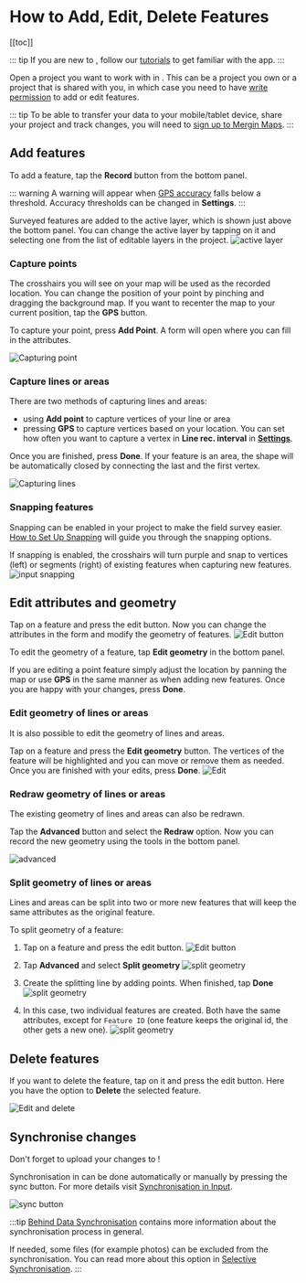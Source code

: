 # How to Add, Edit, Delete Features

[[toc]]

::: tip
If you are new to <MobileAppName />, follow our [tutorials](../tutorials/capturing-first-data/) to get familiar with the app.
:::

Open a project you want to work with in <MobileAppName />. This can be a project you own or a project that is shared with you, in which case you need to have [write permission](../manage/permissions/#project-permissions) to add or edit features.

::: tip
To be able to transfer your data to your mobile/tablet device, share your project and track changes, you will need to [sign up to Mergin Maps](../setup/sign-up-to-mergin-maps/).
:::

## Add features
To add a feature, tap the **Record** button from the bottom panel. 

::: warning
A warning will appear when [GPS accuracy](./gps_accuracy/) falls below a threshold. Accuracy thresholds can be changed in **Settings**.
:::

Surveyed features are added to the active layer, which is shown just above the bottom panel. You can change the active layer by tapping on it and selecting one from the list of editable layers in the project.
![active layer](./input-active-layer.png)

### Capture points
The crosshairs you will see on your map will be used as the recorded location. You can change the position of your point by pinching and dragging the background map. If you want to recenter the map to your current position, tap the **GPS** button. 

To capture your point, press **Add Point**. A form will open where you can fill in the attributes.

![Capturing point](../tutorials/capturing-first-data/merginmaps-mobile-default-point-position.jpg)

### Capture lines or areas
There are two methods of capturing lines and areas:
  - using **Add point** to capture vertices of your line or area
  - pressing **GPS** to capture vertices based on your location. You can set how often you want to capture a vertex in **Line rec. interval** in [**Settings**](./input_ui/#recording-settings).

Once you are finished, press **Done**. If your feature is an area, the shape will be automatically closed by connecting the last and the first vertex. 

![Capturing lines](./input-capture-line.png)

### Snapping features
<Badge text="since Input 1.6.0" type="tip"/>

Snapping can be enabled in your <MainPlatformName /> project to make the field survey easier. [How to Set Up Snapping](../gis/snapping/) will guide you through the snapping options.

If snapping is enabled, the crosshairs will turn purple and snap to vertices (left) or segments (right) of existing features when capturing new features.
![input snapping](../gis/snapping/input_basic_snapping.png)

## Edit attributes and geometry
Tap on a feature and press the edit button. Now you can change the attributes in the form and modify the geometry of features.
![Edit button](./input-edit.png)

To edit the geometry of a feature, tap **Edit geometry** in the bottom panel. 

If you are editing a point feature simply adjust the location by panning the map or use **GPS** in the same manner as when adding new features. Once you are happy with your changes, press **Done**.

### Edit geometry of lines or areas
<Badge text="since Input 1.8.0" type="tip"/> 
It is also possible to edit the geometry of lines and areas. 

Tap on a feature and press the **Edit geometry** button. The vertices of the feature will be highlighted and you can move or remove them as needed. Once you are finished with your edits, press **Done**.
![Edit](./input-edit-polygon.png)

### Redraw geometry of lines or areas
<Badge text="since Input 1.8.0" type="tip"/>
The existing geometry of lines and areas can also be redrawn.

Tap the **Advanced** button and select the **Redraw** option. Now you can record the new geometry using the tools in the bottom panel.

![advanced](./input-redraw-geometry.png)

### Split geometry of lines or areas
<Badge text="since Input 1.6.0" type="tip"/>
Lines and areas can be split into two or more new features that will keep the same attributes as the original feature.

To split geometry of a feature:
1. Tap on a feature and press the edit button.
![Edit button](./input-edit-feature.png)

2. Tap **Advanced** and select **Split geometry**
![split geometry](./input-split-geometry.png)

3. Create the splitting line by adding points. When finished, tap **Done**
![split geometry](./input-split-geom-point.png)

4. In this case, two individual features are created. Both have the same attributes, except for `Feature ID` (one feature keeps the original id, the other gets a new one).
![split geometry](./input-split-geom-done.png)

## Delete features
If you want to delete the feature, tap on it and press the edit button. Here you have the option to **Delete** the selected feature.

![Edit and delete](./input-delete.png)

## Synchronise changes
Don't forget to upload your changes to <MainPlatformName />!

Synchronisation in <MobileAppName /> can be done automatically or manually by pressing the sync button. For more details visit [Synchronisation in Input](./autosync/).

![sync button](./input-autosync.png)

:::tip
[Behind Data Synchronisation](../manage/synchronisation/) contains more information about the synchronisation process in general.

If needed, some files (for example photos) can be excluded from the synchronisation. You can read more about this option in [Selective Synchronisation](../manage/selective_sync/).
:::

